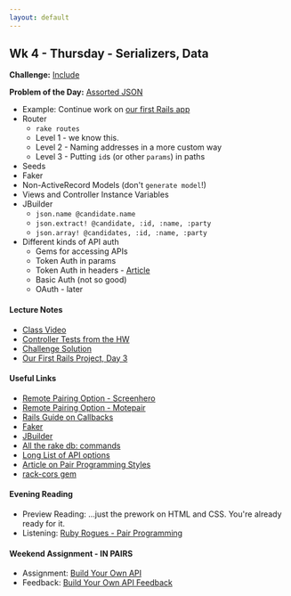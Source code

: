 ```yaml
---
layout: default
---
```


## Wk 4 - Thursday - Serializers, Data

**Challenge:** [Include](https://github.com/masonfmatthews/rails_assignments/blob/master/challenges/include_challenge.rb)

**Problem of the Day:** [Assorted JSON](https://github.com/masonfmatthews/rails_assignments/blob/master/exercises/assorted_json/)

* Example: Continue work on [our first Rails app](https://github.com/tiyd-rails-2016-01/first_rails_app)
* Router
  * `rake routes`
  * Level 1 - we know this.
  * Level 2 - Naming addresses in a more custom way
  * Level 3 - Putting `id`s (or other `params`) in paths
* Seeds
* Faker
* Non-ActiveRecord Models (don't `generate model`!)
* Views and Controller Instance Variables
* JBuilder
  * `json.name @candidate.name`
  * `json.extract! @candidate, :id, :name, :party`
  * `json.array! @candidates, :id, :name, :party`
* Different kinds of API auth
  * Gems for accessing APIs
  * Token Auth in params
  * Token Auth in headers - [Article](https://www.codeschool.com/blog/2014/02/03/token-based-authentication-rails/)
  * Basic Auth (not so good)
  * OAuth - later

#### Lecture Notes

* [Class Video](https://youtu.be/tieaM0tOCgA)
* [Controller Tests from the HW](controller_tests.rb)
* [Challenge Solution](challenge.rb)
* [Our First Rails Project, Day 3](https://github.com/tiyd-rails-2016-01/first_rails_app)

#### Useful Links

* [Remote Pairing Option - Screenhero](https://screenhero.com/)
* [Remote Pairing Option - Motepair](https://atom.io/packages/motepair)
* [Rails Guide on Callbacks](http://guides.rubyonrails.org/v2.3.11/activerecord_validations_callbacks.html#callbacks-overview)
* [Faker](https://github.com/stympy/faker)
* [JBuilder](https://github.com/rails/jbuilder)
* [All the rake db: commands](http://stackoverflow.com/questions/10301794/difference-between-rake-dbmigrate-dbreset-and-dbschemaload)
* [Long List of API options](apis)
* [Article on Pair Programming Styles](http://articles.coreyhaines.com/posts/thoughts-on-pair-programming/)
* [rack-cors gem](https://github.com/cyu/rack-cors)

#### Evening Reading

* Preview Reading: ...just the prework on HTML and CSS.  You're already ready for it.
* Listening: [Ruby Rogues - Pair Programming](http://devchat.tv/ruby-rogues/026-rr-pair-programming)

#### Weekend Assignment - IN PAIRS

* Assignment: [Build Your Own API](https://github.com/tiyd-rails-2016-01/build_your_own_api)
* Feedback: [Build Your Own API Feedback](feedback)

